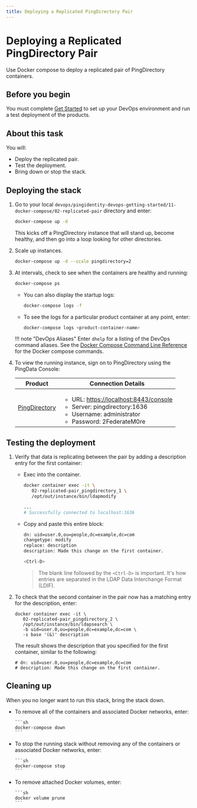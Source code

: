 ```yaml
---
title: Deploying a Replicated PingDirectory Pair
---
```

# Deploying a Replicated PingDirectory Pair

Use Docker compose to deploy a replicated pair of PingDirectory containers.

## Before you begin
You must complete [Get Started](../get-started/introduction.md) to set up your DevOps environment and run a test deployment of the products.

## About this task

You will:

* Deploy the replicated pair.
* Test the deployment.
* Bring down or stop the stack.

## Deploying the stack

1. Go to your local `devops/pingidentity-devops-getting-started/11-docker-compose/02-replicated-pair` directory and enter:

      ```sh
      docker-compose up -d
      ```

      This kicks off a PingDirectory instance that will stand up, become healthy, and then go into a loop looking for other directories.

1. Scale up instances.

      ```sh
      docker-compose up -d --scale pingdirectory=2
      ```

1. At intervals, check to see when the containers are healthy and running:

      ```sh
      docker-compose ps
      ```

      * You can also display the startup logs:

        ```sh
        docker-compose logs -f
        ```

      * To see the logs for a particular product container at any point, enter:

        ```sh
        docker-compose logs <product-container-name>
        ```

    !!! note "DevOps Aliases"
        Enter `dhelp` for a listing of the DevOps command aliases. See the [Docker Compose Command Line Reference](https://docs.docker.com/compose/reference/overview/) for the Docker compose commands.

1. To view the running instance, sign on to PingDirectory using the PingData Console:

      | Product | Connection Details |
    | --- | --- |
    | [PingDirectory](https://localhost:8443/console) | <ul><li>URL: [https://localhost:8443/console](https://localhost:8443/console)</li><li>Server: pingdirectory:1636</li><li>Username: administrator</li><li>Password: 2FederateM0re</li></ul> |

## Testing the deployment

1. Verify that data is replicating between the pair by adding a description entry for the first container:

   * Exec into the container.

      ```sh
      docker container exec -it \
         02-replicated-pair_pingdirectory_1 \
         /opt/out/instance/bin/ldapmodify

      ...
      # Successfully connected to localhost:1636
      ```

    * Copy and paste this entire block:

         ```sh
         dn: uid=user.0,ou=people,dc=example,dc=com
         changetype: modify
         replace: description
         description: Made this change on the first container.

         <Ctrl-D>
         ```

         > The blank line followed by the `<Ctrl-D>` is important. It's how entries are separated in the LDAP Data Interchange Format (LDIF).

1. To check that the second container in the pair now has a matching entry for the description, enter:

      ```text
      docker container exec -it \
         02-replicated-pair_pingdirectory_2 \
         /opt/out/instance/bin/ldapsearch \
         -b uid=user.0,ou=people,dc=example,dc=com \
         -s base '(&)' description
      ```

      The result shows the description that you specified for the first container, similar to the following:

      ```text
      # dn: uid=user.0,ou=people,dc=example,dc=com
      # description: Made this change on the first container.
      ```

## Cleaning up

When you no longer want to run this stack, bring the stack down.

* To remove all of the containers and associated Docker networks, enter:

      ```sh
      docker-compose down
      ```

* To stop the running stack without removing any of the containers or associated Docker networks, enter:

      ```sh
      docker-compose stop
      ```

* To remove attached Docker volumes, enter:

      ```sh
      docker volume prune
      ```
